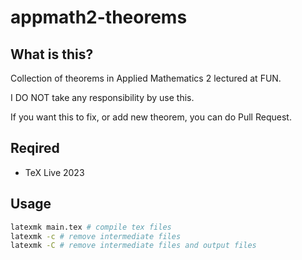 # appmath2-theorems

## What is this?

Collection of theorems in Applied Mathematics 2 lectured at FUN.

I DO NOT take any responsibility by use this.

If you want this to fix, or add new theorem, you can do Pull Request.

## Reqired

- TeX Live 2023

## Usage

```bash
latexmk main.tex # compile tex files
latexmk -c # remove intermediate files
latexmk -C # remove intermediate files and output files
```